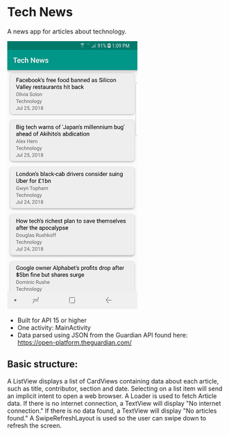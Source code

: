 # Tech News

A news app for articles about technology.

![Screenshot](screenshot.png)

* Built for API 15 or higher
* One activity: MainActivity
* Data parsed using JSON from the Guardian API found here: https://open-platform.theguardian.com/

## Basic structure:

A ListView displays a list of CardViews containing data about each article, such as title, contributor, section and date.
Selecting on a list item will send an implicit intent to open a web browser.
A Loader is used to fetch Article data. If there is no internet connection, a TextView will display "No internet connection."
If there is no data found, a TextView will display "No articles found."
A SwipeRefreshLayout is used so the user can swipe down to refresh the screen.